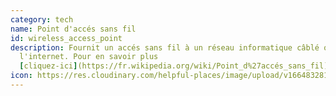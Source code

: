 ```yaml
---
category: tech
name: Point d'accés sans fil
id: wireless_access_point
description: Fournit un accés sans fil à un réseau informatique câblé ou à
  l'internet. Pour en savoir plus
  [cliquez-ici](https://fr.wikipedia.org/wiki/Point_d%27accés_sans_fil)
icon: https://res.cloudinary.com/helpful-places/image/upload/v1664832813/dtpr-icons/tech/wave_bmvtme.svg
---
```

